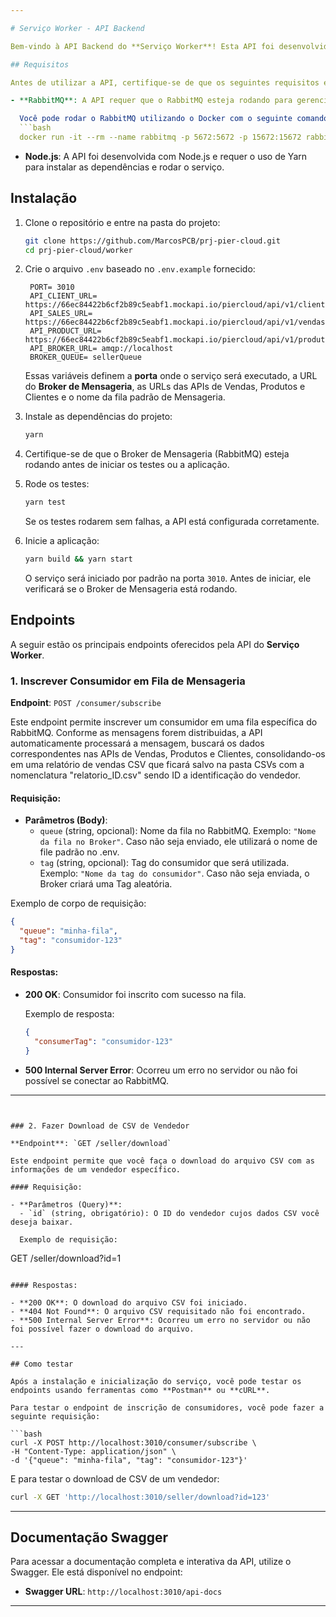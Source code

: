 ```yaml
---

# Serviço Worker - API Backend

Bem-vindo à API Backend do **Serviço Worker**! Esta API foi desenvolvida para facilitar a comunicação com um serviço de **Broker de mensageria** (RabbitMQ) e permitir o download de arquivos CSV de vendedores. A API possui dois principais grupos de funcionalidades - inscrição de consumidores em filas de mensageria e download de arquivos CSV de vendedores.

## Requisitos

Antes de utilizar a API, certifique-se de que os seguintes requisitos estejam atendidos.

- **RabbitMQ**: A API requer que o RabbitMQ esteja rodando para gerenciar as filas de mensagens.

  Você pode rodar o RabbitMQ utilizando o Docker com o seguinte comando:
  ```bash
  docker run -it --rm --name rabbitmq -p 5672:5672 -p 15672:15672 rabbitmq:4.0-management
  ```

- **Node.js**: A API foi desenvolvida com Node.js e requer o uso de Yarn para instalar as dependências e rodar o serviço.

## Instalação

1. Clone o repositório e entre na pasta do projeto:

   ```bash
   git clone https://github.com/MarcosPCB/prj-pier-cloud.git
   cd prj-pier-cloud/worker
   ```

2. Crie o arquivo `.env` baseado no `.env.example` fornecido:

   ```.env
    PORT= 3010
    API_CLIENT_URL= https://66ec84422b6cf2b89c5eabf1.mockapi.io/piercloud/api/v1/clientes
    API_SALES_URL= https://66ec84422b6cf2b89c5eabf1.mockapi.io/piercloud/api/v1/vendas
    API_PRODUCT_URL= https://66ec84422b6cf2b89c5eabf1.mockapi.io/piercloud/api/v1/produtos
    API_BROKER_URL= amqp://localhost
    BROKER_QUEUE= sellerQueue
   ```

   Essas variáveis definem a **porta** onde o serviço será executado, a URL do **Broker de Mensageria**, as URLs das APIs de Vendas, Produtos e Clientes e o nome da fila padrão de Mensageria.

3. Instale as dependências do projeto:

   ```bash
   yarn
   ```

4. Certifique-se de que o Broker de Mensageria (RabbitMQ) esteja rodando antes de iniciar os testes ou a aplicação.

5. Rode os testes:

   ```bash
   yarn test
   ```

   Se os testes rodarem sem falhas, a API está configurada corretamente.

6. Inicie a aplicação:

   ```bash
   yarn build && yarn start
   ```

   O serviço será iniciado por padrão na porta `3010`. Antes de iniciar, ele verificará se o Broker de Mensageria está rodando.

## Endpoints

A seguir estão os principais endpoints oferecidos pela API do **Serviço Worker**.

### 1. Inscrever Consumidor em Fila de Mensageria

**Endpoint**: `POST /consumer/subscribe`

Este endpoint permite inscrever um consumidor em uma fila específica do RabbitMQ. Conforme as mensagens forem distribuidas, a API automaticamente processará a mensagem, buscará os dados correspondentes nas APIs de Vendas, Produtos e Clientes, consolidando-os em uma relatório de vendas CSV que ficará salvo na pasta CSVs com a nomenclatura "relatorio_ID.csv" sendo ID a identificação do vendedor.

#### Requisição:

- **Parâmetros (Body)**: 
  - `queue` (string, opcional): Nome da fila no RabbitMQ. Exemplo: `"Nome da fila no Broker"`. Caso não seja enviado, ele utilizará o nome de file padrão no .env.
  - `tag` (string, opcional): Tag do consumidor que será utilizada. Exemplo: `"Nome da tag do consumidor"`. Caso não seja enviada, o Broker criará uma Tag aleatória.

Exemplo de corpo de requisição:
  ```json
  {
    "queue": "minha-fila",
    "tag": "consumidor-123"
  }
  ```

#### Respostas:

- **200 OK**: Consumidor foi inscrito com sucesso na fila.
  
  Exemplo de resposta:
  ```json
  {
    "consumerTag": "consumidor-123"
  }
  ```

- **500 Internal Server Error**: Ocorreu um erro no servidor ou não foi possível se conectar ao RabbitMQ.

---
```


### 2. Fazer Download de CSV de Vendedor

**Endpoint**: `GET /seller/download`

Este endpoint permite que você faça o download do arquivo CSV com as informações de um vendedor específico.

#### Requisição:

- **Parâmetros (Query)**:
  - `id` (string, obrigatório): O ID do vendedor cujos dados CSV você deseja baixar.

  Exemplo de requisição:
  ```
  GET /seller/download?id=1
  ```

#### Respostas:

- **200 OK**: O download do arquivo CSV foi iniciado.
- **404 Not Found**: O arquivo CSV requisitado não foi encontrado.
- **500 Internal Server Error**: Ocorreu um erro no servidor ou não foi possível fazer o download do arquivo.

---

## Como testar

Após a instalação e inicialização do serviço, você pode testar os endpoints usando ferramentas como **Postman** ou **cURL**.

Para testar o endpoint de inscrição de consumidores, você pode fazer a seguinte requisição:

```bash
curl -X POST http://localhost:3010/consumer/subscribe \
  -H "Content-Type: application/json" \
  -d '{"queue": "minha-fila", "tag": "consumidor-123"}'
```

E para testar o download de CSV de um vendedor:

```bash
curl -X GET 'http://localhost:3010/seller/download?id=123'
```

---

## Documentação Swagger

Para acessar a documentação completa e interativa da API, utilize o Swagger. Ele está disponível no endpoint:

- **Swagger URL**: `http://localhost:3010/api-docs`

---
